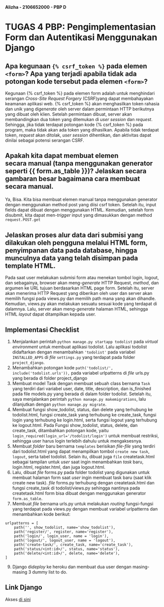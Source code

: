 **Alizha - 2106652000 - PBP D**

# TUGAS 4 PBP: Pengimplementasian Form dan Autentikasi Menggunakan Django

## Apa kegunaan `{% csrf_token %}` pada elemen `<form>`? Apa yang terjadi apabila tidak ada potongan kode tersebut pada elemen `<form>`?
Kegunaan {% csrf_token %} pada elemen form adalah untuk menghindari serangan *Cross-Site Request Forgery* (CSRF)yang dapat membahayakan keamanan aplikasi web. {% csrf_token %} akan menghasilkan token rahasia dan unik yang di*generate* oleh server dalam permintaan HTTP berikutnya yang dibuat oleh klien. Setelah permintaan dibuat, server akan membandingkan dua token yang ditemukan di *user session* dan *request*. Sehingga, jika tidak terdapat potongan kode {% csrf_token %} pada program, maka tidak akan ada token yang dihasilkan. Apabila tidak terdapat token, *request* akan ditolak, *user session* dihentikan, dan aktivitas dapat dinilai sebagai potensi serangan CSRF.

## Apakah kita dapat membuat elemen <form> secara manual (tanpa menggunakan generator seperti {{ form.as_table }})? Jelaskan secara gambaran besar bagaimana cara membuat <form> secara manual.
Ya, Bisa. Kita bisa membuat elemen <form> manual tanpa menggunakan generator dengan menggunakan method post yang diisi csrf token. Setelah itu, input fields dapat dibuat dengan menggunakan HTML. Kemudian, setelah form disubmit, kita dapat men-*trigger* input yang dimasukkan dengan method `request.POST.get`

##  Jelaskan proses alur data dari submisi yang dilakukan oleh pengguna melalui HTML form, penyimpanan data pada database, hingga munculnya data yang telah disimpan pada template HTML.
Pada saat user melakukan submisi form atau menekan tombol login, logout, dan sebagainya, browser akan meng-*generate* HTTP Request, *method*, dan argumen ke URL tujuan berdasarkan HTML page form. Setelah itu, server akan menerima HTTP Request yang diberikan oleh user dan server akan memilih fungsi pada views.py dan memilih path mana yang akan dihandle. Kemudian, views.py akan melakukan sesuatu sesuai kode yang terdapat di dalamnya. Lalu, server akan meng-*generate* halaman HTML, sehingga HTML *layout* dapat ditampilkan kepada user.

## Implementasi Checklist
1. Menjalankan perintah `python manage.py startapp todolist` pada *virtual environment* untuk membuat aplikasi todolist. Lalu aplikasi todolist didaftarkan dengan menambahkan `'todolist'` pada variabel `INSTALLED_APPS` di *file* `settings.py` yang terdapat pada folder `project_django`.
2. Menambahkan potongan kode `path('todolist/', include('todolist.urls')),` pada variabel urlpatterns di *file* urls.py yang berada di folder project_django
3. Membuat model Task dengan membuat sebuah class bernama `Task` yang terdiri dari variabel user, date, title, description, dan is_finished pada file models.py yang berada di dalam folder todolist. Setelah itu, saya menjalankan perintah `python manage.py makemigrations`, lalu dilanjutkan dengan `python manage.py migrate`.
5. Membuat fungsi show_todolist, status, dan delete yang terhubung ke todolist.html, fungsi create_task yang terhubung ke create_task, fungsi login yang terhubung ke login.html, serta fungsi logout yang terhubung ke logout.html. Pada Fungsi show_todolist, status, delete, dan create_task, ditambahkan potongan kode, yaitu `login_required(login_url='/todolist/login')` untuk membuat restriksi, sehingga user harus login terlebih dahulu untuk mengaksesnya.
6. Membuat *folder* baru bernama `templates` berisikan *file-file* yang terdiri dari todolist.html yang dapat menampilkan tombol `create new task`, `logout`, serta tabel todolist. Selain itu, dibuat juga `file` createtask.html sebagai tampilan untuk *user* saat ingin menambahkan *task* baru, login.html, register.html, dan juga logout.html.
7. Lalu, dibuat *file* forms.py pada folder todolist yang digunakan untuk membuat halaman form saat *user* ingin membuat task baru (saat klik create new task). *file* forms.py terhubung dengan createtask.html dan fungsi create_task di todolist/views.py sehingga nantinya pada createtask.html form bisa dibuat dengan menggunakan generator `form.as_table`.
8. Membuat *file* bernama urls.py untuk melakukan *routing* fungsi-fungsi yang terdapat pada views.py dengan membuat variabel urlpatterns dan menambahkan kode berikut:
```
urlpatterns = [ 
    path('', show_todolist, name='show_todolist'),
    path('register/', register, name='register'),
    path('login/', login_user, name = 'login'),
    path('logout/', logout_user, name = 'logout'),
    path('create-task/', create_task, name='create_task'),
    path('status/<int:id>/', status, name='status'),
    path('delete/<int:id>/', delete, name='delete'),
]
```
9. Django di*deploy* ke heroku dan membuat dua user dengan masing-masing 3 dummy list to do.


## Link Django
Akses [di sini](https://tugas2-alizha.herokuapp.com/todolist/login/?next=/todolist/)